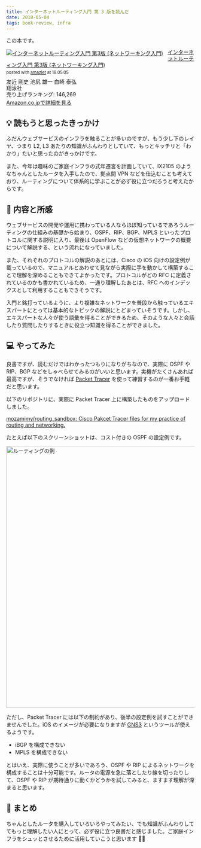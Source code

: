 ```yaml
---
title: インターネットルーティング入門 第 3 版を読んだ
date: 2018-05-04
tags: book-review, infra
---
```


この本です。

<div class="amazlet-box" style="margin-bottom:0px;"><div class="amazlet-image" style="float:left;margin:0px 12px 1px 0px;"><a href="http://www.amazon.co.jp/exec/obidos/ASIN/4798134813" name="amazletlink" target="_blank"><img src="https://images-fe.ssl-images-amazon.com/images/I/51m7n6f4rbL._SL160_.jpg" alt="インターネットルーティング入門 第3版 (ネットワーキング入門)" style="border: none;" /></a></div><div class="amazlet-info" style="line-height:120%; margin-bottom: 10px"><div class="amazlet-name" style="margin-bottom:10px;line-height:120%"><a href="http://www.amazon.co.jp/exec/obidos/ASIN/4798134813" name="amazletlink" target="_blank">インターネットルーティング入門 第3版 (ネットワーキング入門)</a><div class="amazlet-powered-date" style="font-size:80%;margin-top:5px;line-height:120%">posted with <a href="http://www.amazlet.com/" title="amazlet" target="_blank">amazlet</a> at 18.05.05</div></div><div class="amazlet-detail">友近 剛史 池尻 雄一 白崎 泰弘 <br />翔泳社 <br />売り上げランキング: 146,269<br /></div><div class="amazlet-sub-info" style="float: left;"><div class="amazlet-link" style="margin-top: 5px"><a href="http://www.amazon.co.jp/exec/obidos/ASIN/4798134813" name="amazletlink" target="_blank">Amazon.co.jpで詳細を見る</a></div></div></div><div class="amazlet-footer" style="clear: left"></div></div>

## 💡 読もうと思ったきっかけ

ふだんウェブサービスのインフラを触ることが多いのですが、もう少し下のレイヤ、つまり L2, L3 あたりの知識がふんわりとしていて、もっとキッチリと「わかり」たいと思ったのがきっかけです。

また、今年は趣味のご家庭インフラの式年遷宮を計画していて、IX2105 のようなちゃんとしたルータを入手したので、拠点間 VPN などを仕込むことも考えており、ルーティングについて体系的に学ぶことが必ず役に立つだろうと考えたからです。

## 📕 内容と所感

ウェブサービスの開発や運用に携わっている人ならほぼ知っているであろうルーティングの仕組みの基礎から始まり、OSPF、RIP、BGP、MPLS といったプロトコルに関する説明に入り、最後は OpenFlow などの仮想ネットワークの概要について解説する、という流れになっていました。

また、それぞれのプロトコルの解説のあとには、Cisco の iOS 向けの設定例が載っているので、マニュアルとあわせて見ながら実際に手を動かして構築することで理解を深めることもできてよかったです。プロトコルがどの RFC に定義されているのかも書かれているため、一通り理解したあとは、RFC へのインデックスとして利用することもできそうです。

入門と銘打っているように、より複雑なネットワークを普段から触っているエキスパートにとっては基本的なトピックの解説にとどまっていそうです。しかし、エキスパートな人々が使う語彙を得ることができるため、そのような人々と会話したり質問したりするときに役立つ知識を得ることができました。

## 💻 やってみた

良書ですが、読むだけではわかったつもりになりがちなので、実際に OSPF や RIP、BGP などをしゃべらせてみるのがいいと思います。実機がたくさんあれば最高ですが、そうでなければ [Packet Tracer](https://www.netacad.com/courses/packet-tracer) を使って練習するのが一番お手軽だと思います。

以下のリポジトリに、実際に Packet Tracer 上に構築したものをアップロードしました。

[mozamimy/routing_sandbox: Cisco Pakcet Tracer files for my practice of routing and networking.](https://github.com/mozamimy/routing_sandbox)

たとえば以下のスクリーンショットは、コスト付きの OSPF の設定例です。

<a href="/images/2018/05/04/internet_routing/internet_routing_3.3.4.png">
<img alt='ルーティングの例' src='/images/2018/05/04/internet_routing/internet_routing_3.3.4.png' style="width: 700px;">
</a>

ただし、Packet Tracer には以下の制約があり、後半の設定例を試すことができませんでした。iOS のイメージが必要になりますが [GNS3](https://www.gns3.com/) というツールが使えるようです。

- iBGP を構成できない
- MPLS を構成できない

とはいえ、実際に使うことが多いであろう、OSPF や RIP によるネットワークを構成することは十分可能です。ルータの電源を急に落としたり線を切ったりして、OSPF や RIP が期待通りに動くかどうかを試してみると、ますます理解が深まると思います。

## 😤 まとめ

ちゃんとしたルータを購入していろいろやってみたい、でも知識がふんわりしててもっと理解したい人にとって、必ず役に立つ良書だと感じました。ご家庭インフラをシュッとさせるために活用していこうと思います 🐰✨
